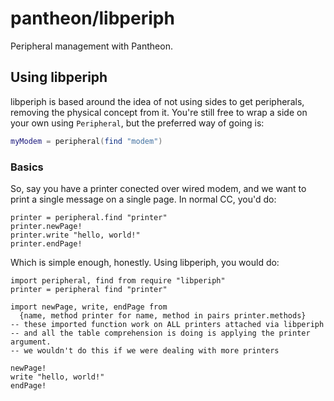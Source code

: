 # pantheon/libperiph

Peripheral management with Pantheon.

## Using libperiph

libperiph is based around the idea of not using sides to get peripherals, removing the physical concept from it. You're still free to wrap a side on your own using `Peripheral`, but the preferred way of going is:

```lua
myModem = peripheral(find "modem")
```

### Basics

So, say you have a printer conected over wired modem, and we want to print a single message on a single page. In normal CC, you'd do:

```moon
printer = peripheral.find "printer"
printer.newPage!
printer.write "hello, world!"
printer.endPage!
```

Which is simple enough, honestly. Using libperiph, you would do:

```moon
import peripheral, find from require "libperiph"
printer = peripheral find "printer"

import newPage, write, endPage from
  {name, method printer for name, method in pairs printer.methods}
-- these imported function work on ALL printers attached via libperiph
-- and all the table comprehension is doing is applying the printer argument.
-- we wouldn't do this if we were dealing with more printers

newPage!
write "hello, world!"
endPage!
```
